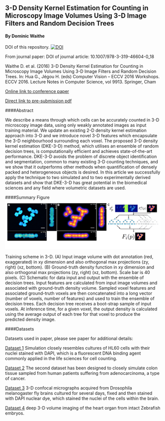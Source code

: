 ## 3-D Density Kernel Estimation for Counting in Microscopy Image Volumes Using 3-D Image Filters and Random Decision Trees  
#### By Dominic Waithe
DOI of this repository.
[![DOI](https://zenodo.org/badge/63594339.svg)](https://zenodo.org/badge/latestdoi/63594339)


From journal paper:
DOI of journal article: 10.1007/978-3-319-46604-0_18

Waithe D. et al. (2016) 3-D Density Kernel Estimation for Counting in Microscopy Image Volumes Using 3-D Image Filters and Random Decision Trees. In: Hua G., Jégou H. (eds) Computer Vision – ECCV 2016 Workshops. ECCV 2016. Lecture Notes in Computer Science, vol 9913. Springer, Cham

[Online link to conference paper](http://link.springer.com/chapter/10.1007/978-3-319-46604-0_18)

[Direct link to pre-submission pdf](submissionFinal.pdf)


####Abstract

We describe a means through which cells can be accurately counted in 3-D microscopy image data, using only weakly annotated images as input training material. We update an existing 2-D density kernel estimation approach into 3-D and we introduce novel 3-D features which encapsulate the 3-D neighbourhood surrounding each voxel. The proposed 3-D density kernel estimation (DKE-3-D) method, which utilises an ensemble of random decision trees, is computationally efficient and achieves state-of-the-art performance. DKE-3-D avoids the problem of discrete object identification and segmentation, common to many existing 3-D counting techniques, and we show that it outperforms other methods when quantification of densely packed and heterogeneous objects is desired. In this article we successfully apply the technique to two simulated and to two experimentally derived datasets and show that DKE-3-D has great potential in the biomedical sciences and any field where volumetric datasets are used.

####Summary Figure
![alt](summary_fig.png)

Training scheme in 3-D. (A) Input image volume with dot annotation (red, exaggerated) in xy dimension and also orthogonal max projections (zy, right) (xz, bottom). (B) Ground-truth density function in xy dimension and also orthogonal max projections (zy, right) (xz, bottom). Scale bar is 40 pixels. (C) Schematic for data input and output with the ensemble of decision trees. Input features are calculated from input image volumes and associated with ground-truth density volume. Sampled voxel features and associated ground-truth voxels are then concatenated into a long vector (number of voxels, number of features) and used to train the ensemble of decision trees. Each decision tree receives a boot-strap sample of input voxels. At inference time, for a given voxel, the output density is calculated using the average output of each tree for that voxel to produce the predicted density image. 

####Datasets


Datasets used in paper, please see paper for additional details:

[Dataset 1](http://sara.molbiol.ox.ac.uk/dwaithe/software/data/dataset1.zip) Simulation closely resembles cultures of HL60 cells with their nuclei stained with DAPI, which is a fluorescent DNA binding agent commonly applied in the life sciences for cell counting.

[Dataset 2](http://sara.molbiol.ox.ac.uk/dwaithe/software/data/dataset2.zip) The second dataset  has been designed to closely simulate colon tissue sampled from human patients suffering from adenocarcinoma, a type of cancer.

[Dataset 3](http://sara.molbiol.ox.ac.uk/dwaithe/software/data/dataset3.zip) 3-D confocal micrographs acquired from Drosophila melanogaster fly brains cultured for several days, fixed and then stained with DAPI nuclear dye, which stained the nuclei of the cells within the brain. 

[Dataset 4](http://sara.molbiol.ox.ac.uk/dwaithe/software/data/dataset4.zip) deep 3-D volume imaging of the heart organ from intact Zebrafish embryos.